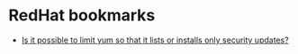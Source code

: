 # RedHat bookmarks

- [Is it possible to limit yum so that it lists or installs only security updates?](https://access.redhat.com/solutions/10021)
